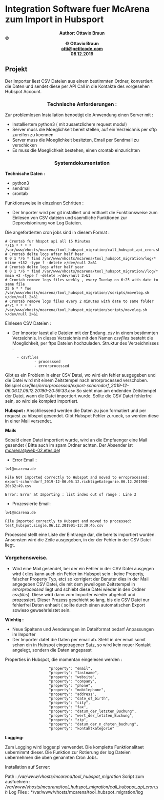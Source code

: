 <!-- TITLE: <center>Dokumentation McArena Hubspot Importer</center> -->
<!-- SUBTITLE: <center>Systemdokumentation zum CSV Importer nach Hubspot fuer McArena</center> -->

# Integration Software fuer McArena zum Import in Hubsport



**<center>Author: Ottavio Braun</center>** ©
**<center>© Ottavio Braun</center>**
**<center>otti@petitcode.com</center>**
**<center>08.12.2019</center>**

## Projekt

Der Importer liest CSV Dateien aus einem bestimmten Ordner, konvertiert die Daten und sendet diese per API Call in die Kontakte des vorgesehen Hubspot Account.

### <center>Technische Anforderungen :</center>

Zur problemlosen Installation benoetigt die Anwendung einen Server mit :

- Installiertem python3 ( mit zusaetzlichem request modul)
- Server muss die Moeglichkeit bereit stellen, auf ein Verzeichnis per sftp zureifen zu koennen
- Server muss die Moeglichkeit besitzten, Email per Sendmail zu verschicken
- Es muss die Moeglichkeit bestehen, einen crontab einzurichten


### <center>Systemdokumentation</center>


**Technische Daten :**

- python3
- sendmail
- crontab


Funktionsweise in einzelnen Schritten :

- Der Importer wird per git installiert und enthaelt die Funktionsweise zum Einlesen von CSV dateien und saemtliche Funktionen zur Deprovisionirung von Log Dateien.

Die angeforderten cron jobs sind in diesem Format :


```batchfile
# Crontab fur hbspot api all 15 Minutes
*/15 * * * * /var/www/vhosts/mcarena/tool_hubspot_migration/call_hubspot_api_cron.sh
# Crontab delte logs after half hear
0 0 1 */6 * find /var/www/vhosts/mcarena/tool_hubspot_migration/log/* mtime +182 -type f -delete >/dev/null 2>&1
# Crontab delte logs after half year
0 0 1 */6 * find /var/www/vhosts/mcarena/tool_hubspot_migration//log/* mmin +2 -type f -delete >/dev/null 2>&1
# Crontab remove logs files weekly , every Tueday on 6:25 with date to same file
25 6 * * Tue  /var/www/vhosts/mcarena/tool_hubspot_migration//scripts/movelog.sh >/dev/null 2>&1
# Crontab remove logs files every 2 minutes with date to same folder
#*/1 * * * *   /var/www/vhosts/mcarena/tool_hubspot_migration/scripts/movelog.sh >/dev/null 2>&1

```

Einlesen CSV Dateien :

- Der Importer laest alle Dateien mit der Endung *.csv*  in einem bestimmten Verzeichnis. In dieses Verzeichnis mit den Namen *csvfiles* besteht die Moeglichkeit, per ftps Dateien hochzuladen.
Struktur des Verzeichnisses :

		- csvfiles
				- processsed
				- errorprocessed

Gibt es ein Problem in einer CSV Datei, wo wird ein fehler ausgegeben und die Datei wird mit einem Zeitstempel nach errorprocessed verschoben. Beispiel *csvfiles/errorprocessed/export-schorndorf_2019-12-06.06.12.06.12.20190-20:59:33.csv*
So sieht  man am endenden Zeitstempel der Datei, wann die Datei importiert wurde.
Sollte die CSV Datei fehlerfrei sein, so wird sie komplett importiert.

**Hubspot :**
Anschliessend werden die Daten zu json formatiert und per request zu hibspot gesendet. Gibt Hubspot Fehler zurueck, so werden diese in einer Mail versendet.

**Mails**

Sobald einen Datei importiert wurde, wird an die Empfaenger eine Mail gesendet ( Bitte auch im spam Ordner achten. Der Absender ist mcarena@web-02.etes.de)

- Error Email :

```Processed:
lw1@mcarena.de

File NOT imported correctly to Hubspot and moved to erroprocessed: export-schorndorf_2019-12-06.06.12.richtigeKategorie.06.12.201908-20:32:49.csv 

Error: Error at Importing : list index out of range : Line 3

```

- Prozessierte Email:

```Processed:
lw1@mcarena.de

File imported correctly to Hubspot and moved to processed: test_hubspot.single.06.12.201901-13:30:46.csv 
```


Processed stellt eine Liste der Eintraege dar, die bereits importiert wurden. 
Ansonsten wird die Zeile ausgegeben, in der der Fehler in der CSV Datei liegt.


### Vorgehensweise.

- Wird eine Mail gesendet, bei der ein Fehler in der CSV Datei ausgegen wird ( dies kann auch ein Fehler im Hubspot sein : keine Property, falscher Property Typ, etc) so korrigiert der Benuter dies in der Mail angegeben CSV Datei, die mit dem jeweilogen Zeitstempel in *errorprocessed* liegt und schiebt diese Datei wieder in den Ordner *csvfiles*). Diese wird dann vom Importer wieder abgeholt und prozessiert. Dieser Prozess geschieht so lang, bis die CSV Datei nur fehlerfrei Daten enhaelt ( sollte durch einen automatischen Export sowieso gewaehrleistet sein.

**Wichtig :**

- Neue Spaltenn und Aenderungen im Dateiformat bedarf Anpassungen im Importer
- Der Importer datet die Daten per email ab. Steht in der email somit schon ein in Hubspot eingetragener Satz, so wird kein neuer Kontakt angelegt, sondern die Daten angepasst


Properties in Hubspot, die momentan eingelesen werden :

                        "property": "email",
                        "property": "lastname",
                        "property": "website",
                        "property": "company",
                        "property": "phone",
                        "property": "mobilephone",
                        "property": "address",
                        "property": "date_of_birth",
                        "property": "city",
                        "property": "fax",
                        "property": "datum_der_letzten_Buchung",
                        "property": "wert_der_letzten_Buchung",
                        "property": "zip",
                        "property": "datum_der_n_chsten_buchung",
                        "property": "kontaktkategorie"
												
**Logging:**

Zum Logging wird logger.pl verwendet. Die komplette Funktionalitaet uebernimmt dieser.
Die Funktion zur Rotierung der log Dateien uebernehmen die oben genannten Cron Jobs.


Installation  auf Server:

Path : */var/www/vhosts/mcarena/tool_hubspot_migration*
Script zum ausfuehren : */var/www/vhosts/mcarena/tool_hubspot_migration/call_hubspot_api_cron.sh*
Log Files : */var/www/vhosts/mcarena/tool_hubspot_migration/log
				
				